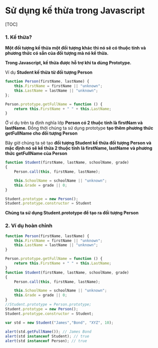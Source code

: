 # Sử dụng kế thừa trong Javascript

[TOC]

### 1. Kế thừa?

**Một đối tượng kế thừa một đối tượng khác thì nó sẽ có thuộc tính và phương thức có sẵn của đối tượng mà nó kế thừa.**

**Trong Javascript, kế thừa được hỗ trợ khi ta dùng Prototype.**

Ví dụ **Student kế thừa từ đối tượng Person**

```js
function Person(firstName, lastName) {
    this.FirstName = firstName || "unknown";
    this.LastName = lastName || "unknown";
};

Person.prototype.getFullName = function () {
    return this.FirstName + " " + this.LastName;
}
```

Ở ví dụ trên ta định nghĩa lớp **Person có 2 thuộc tính là firstNam và lastName.** Đồng thời chúng ta sử dụng prototype **tạo thêm phương thức getFullName cho đối tượng Person**

Bây giờ chúng ta sẽ tạo **đối tượng Student kế thừa đối tượng Person và mặc định nó sẽ kế thừa 2 thuộc tính** **là firstName, lastName và phương thức getFullName của Person**

```js
function Student(firstName, lastName, schoolName, grade)
{
    Person.call(this, firstName, lastName);

    this.SchoolName = schoolName || "unknown";
    this.Grade = grade || 0;
}

Student.prototype = new Person();
Student.prototype.constructor = Student

```

**Chúng ta sử dụng Student.prototype để tạo ra đối tượng Person**

### 2. Ví dụ hoàn chỉnh

```js
function Person(firstName, lastName) {
    this.FirstName = firstName || "unknown";
    this.LastName = lastName || "unknown";            
}

Person.prototype.getFullName = function () {
    return this.FirstName + " " + this.LastName;
}
function Student(firstName, lastName, schoolName, grade)
{
    Person.call(this, firstName, lastName);

    this.SchoolName = schoolName || "unknown";
    this.Grade = grade || 0;
}
//Student.prototype = Person.prototype;
Student.prototype = new Person();
Student.prototype.constructor = Student;

var std = new Student("James","Bond", "XYZ", 10);
            
alert(std.getFullName()); // James Bond
alert(std instanceof Student); // true
alert(std instanceof Person); // true
```

